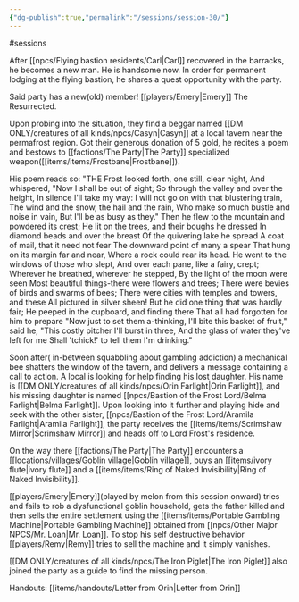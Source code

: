 ```yaml
---
{"dg-publish":true,"permalink":"/sessions/session-30/"}
---
```


#sessions

After [[npcs/Flying bastion residents/Carl\|Carl]] recovered in the barracks, he becomes a new man. He is handsome now. In order for permanent lodging at the flying bastion, he shares a quest opportunity with the party.

Said party has a new(old) member! [[players/Emery\|Emery]] The Resurrected. 

Upon probing into the situation, they find a beggar named [[DM ONLY/creatures of all kinds/npcs/Casyn\|Casyn]] at a local tavern near the permafrost region. Got their generous donation of 5 gold, he recites a poem and bestows to [[factions/The Party\|The Party]] specialized weapon([[items/items/Frostbane\|Frostbane]]). 

His poem reads so:
"THE Frost looked forth, one still, clear night,
And whispered, "Now I shall be out of sight;
So through the valley and over the height,
In silence I'll take my way:
I will not go on with that blustering train,
The wind and the snow, the hail and the rain,
Who make so much bustle and noise in vain,
But I'll be as busy as they."
Then he flew to the mountain and powdered its crest;
He lit on the trees, and their boughs he dressed
In diamond beads and over the breast
Of the quivering lake he spread
A coat of mail, that it need not fear
The downward point of many a spear
That hung on its margin far and near,
Where a rock could rear its head.
He went to the windows of those who slept,
And over each pane, like a fairy, crept;
Wherever he breathed, wherever he stepped,
By the light of the moon were seen
Most beautiful things-there were flowers and trees;
There were bevies of birds and swarms of bees;
There were cities with temples and towers, and these
All pictured in silver sheen!
But he did one thing that was hardly fair;
He peeped in the cupboard, and finding there
That all had forgotten for him to prepare
"Now just to set them a-thinking,
I'll bite this basket of fruit," said he,
"This costly pitcher I'll burst in three,
And the glass of water they've left for me
Shall 'tchick!' to tell them I'm drinking."

Soon after( in-between squabbling about gambling addiction) a mechanical bee shatters the window of the tavern, and delivers a message containing a call to action. A local is looking for help finding his lost daughter. His name is [[DM ONLY/creatures of all kinds/npcs/Orin Farlight\|Orin Farlight]], and his missing daughter is named [[npcs/Bastion of the Frost Lord/Belma Farlight\|Belma Farlight]]. Upon looking into it further and playing hide and seek with the other sister, [[npcs/Bastion of the Frost Lord/Aramila Farlight\|Aramila Farlight]], the party receives the [[items/items/Scrimshaw Mirror\|Scrimshaw Mirror]] and heads off to Lord Frost's residence.
    
On the way there [[factions/The Party\|The Party]] encounters a [[locations/villages/Goblin village\|Goblin village]], buys an [[items/ivory flute\|ivory flute]] and a [[items/items/Ring of Naked Invisibility\|Ring of Naked Invisibility]].
    
[[players/Emery\|Emery]](played by melon from this session onward) tries and fails to rob a dysfunctional goblin household, gets the father killed and then sells the entire settlement using the [[items/items/Portable Gambling Machine\|Portable Gambling Machine]] obtained from [[npcs/Other Major NPCS/Mr. Loan\|Mr. Loan]]. To stop his self destructive behavior [[players/Remy\|Remy]] tries to sell the machine and it simply vanishes.

[[DM ONLY/creatures of all kinds/npcs/The Iron Piglet\|The Iron Piglet]] also joined the party as a guide to find the missing person.

Handouts: [[items/handouts/Letter from Orin\|Letter from Orin]]

